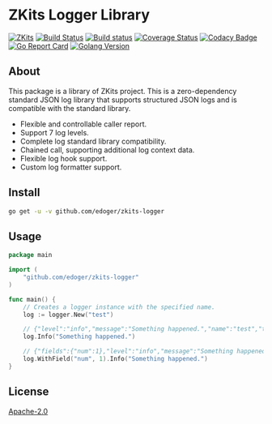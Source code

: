 # ZKits Logger Library #

[![ZKits](https://img.shields.io/badge/ZKits-Library-f3c)](https://github.com/edoger/zkits-logger)
[![Build Status](https://travis-ci.org/edoger/zkits-logger.svg?branch=master)](https://travis-ci.org/edoger/zkits-logger)
[![Build status](https://ci.appveyor.com/api/projects/status/xpbbppv3aui8n3fb/branch/master?svg=true)](https://ci.appveyor.com/project/edoger56924/zkits-logger/branch/master)
[![Coverage Status](https://coveralls.io/repos/github/edoger/zkits-logger/badge.svg?branch=master)](https://coveralls.io/github/edoger/zkits-logger?branch=master)
[![Codacy Badge](https://api.codacy.com/project/badge/Grade/cb497bf703f44950afb43b51b3a0e581)](https://www.codacy.com/manual/edoger/zkits-logger?utm_source=github.com&amp;utm_medium=referral&amp;utm_content=edoger/zkits-logger&amp;utm_campaign=Badge_Grade)
[![Go Report Card](https://goreportcard.com/badge/github.com/edoger/zkits-logger)](https://goreportcard.com/report/github.com/edoger/zkits-logger)
[![Golang Version](https://img.shields.io/badge/golang-1.13+-orange)](https://github.com/edoger/zkits-logger)

## About ##

This package is a library of ZKits project.
This is a zero-dependency standard JSON log library that supports structured JSON logs and is compatible with the standard library.

  - Flexible and controllable caller report.
  - Support 7 log levels.
  - Complete log standard library compatibility.
  - Chained call, supporting additional log context data.
  - Flexible log hook support.
  - Custom log formatter support.

## Install ##

```sh
go get -u -v github.com/edoger/zkits-logger
```

## Usage ##

```go
package main

import (
    "github.com/edoger/zkits-logger"
)

func main() {
    // Creates a logger instance with the specified name.
    log := logger.New("test")

    // {"level":"info","message":"Something happened.","name":"test","time":"2020-02-20T20:20:20+08:00"}
    log.Info("Something happened.")

    // {"fields":{"num":1},"level":"info","message":"Something happened.","name":"test","time":"2020-02-20T20:20:20+08:00"}
    log.WithField("num", 1).Info("Something happened.")
}
```

## License ##

[Apache-2.0](http://www.apache.org/licenses/LICENSE-2.0)
